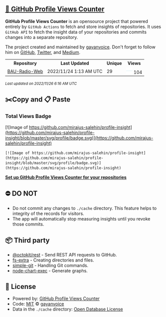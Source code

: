 ## [🚀 GitHub Profile Views Counter](https://github.com/gayanvoice/github-profile-views-counter)
**GitHub Profile Views Counter** is an opensource project that powered entirely by  `GitHub Actions` to fetch and store insights of repositories.
It uses `GitHub API` to fetch the insight data of your repositories and commits changes into a separate repository.

The project created and maintained by [gayanvoice](https://github.com/gayanvoice). Don't forget to follow him on [GitHub](https://github.com/gayanvoice), [Twitter](https://twitter.com/gayanvoice), and [Medium](https://gayanvoice.medium.com/).

<table>
	<tr>
		<th>
			Repository
		</th>
		<th>
			Last Updated
		</th>
		<th>
			Unique
		</th>
		<th>
			Views
		</th>
	</tr>
	<tr>
		<td>
			<a href="https://github.com/mirajus-salehin/profile-insight/tree/master/readme/373474678/week.md">
				BAU-Radio-Web
			</a>
		</td>
		<td>
			2022/11/24 1:13 AM UTC
		</td>
		<td>
			29
		</td>
		<td>
			<img alt="Response time graph" src="https://github.com/mirajus-salehin/profile-insight/raw/master/graph/373474678/small/week.png" height="20"> 104
		</td>
	</tr>
</table>

<small><i>Last updated on 2022/11/26 6:16 AM UTC</i></small>

## ✂️Copy and 📋 Paste
### Total Views Badge
[![Image of https://github.com/mirajus-salehin/profile-insight](https://github.com/mirajus-salehin/profile-insight/blob/master/svg/profile/badge.svg)](https://github.com/mirajus-salehin/profile-insight)

```readme
[![Image of https://github.com/mirajus-salehin/profile-insight](https://github.com/mirajus-salehin/profile-insight/blob/master/svg/profile/badge.svg)](https://github.com/mirajus-salehin/profile-insight)
```
[**Set up GitHub Profile Views Counter for your repositories**](https://github.com/gayanvoice/github-profile-views-counter)
## ⛔ DO NOT
- Do not commit any changes to `./cache` directory. This feature helps to integrity of the records for visitors.
- The app will automatically stop measuring insights until you revoke those commits.
## 📦 Third party

- [@octokit/rest](https://www.npmjs.com/package/@octokit/rest) - Send REST API requests to GitHub.
- [fs-extra](https://www.npmjs.com/package/fs-extra) - Creating directories and files.
- [simple-git](https://www.npmjs.com/package/simple-git) - Handling Git commands.
- [node-chart-exec](https://www.npmjs.com/package/node-chart-exec) - Generate graphs.
## 📄 License
- Powered by: [GitHub Profile Views Counter](https://github.com/gayanvoice/github-profile-views-counter)
- Code: [MIT](./LICENSE) © [gayanvoice](https://github.com/gayanvoice)
- Data in the `./cache` directory: [Open Database License](https://opendatacommons.org/licenses/odbl/1-0/)
